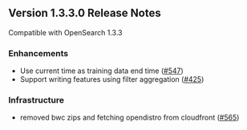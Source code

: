## Version 1.3.3.0 Release Notes

Compatible with OpenSearch 1.3.3

### Enhancements

* Use current time as training data end time  ([#547](https://github.com/opensearch-project/anomaly-detection/pull/547))
* Support writing features using filter aggregation ([#425](https://github.com/opensearch-project/anomaly-detection/pull/425))

### Infrastructure

* removed bwc zips and fetching opendistro from cloudfront ([#565](https://github.com/opensearch-project/anomaly-detection/pull/565))

